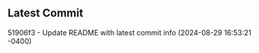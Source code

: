 
## Latest Commit
51906f3 - Update README with latest commit info (2024-08-29 16:53:21 -0400) <Yunxi-Zhou>
